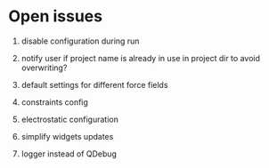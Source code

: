 # Open issues

1. disable configuration during run

1. notify user if project name is already in use in project dir to avoid overwriting?

1. default settings for different force fields
1. constraints config
1. electrostatic configuration

1. simplify widgets updates
1. logger instead of QDebug
